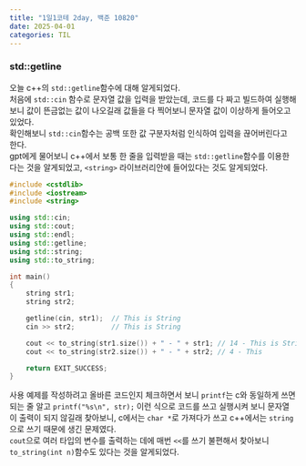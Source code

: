 ```yaml
---
title: "1일1코테 2day, 백준 10820"
date: 2025-04-01
categories: TIL
---
```


### std::getline

오늘 c++의 `std::getline`함수에 대해 알게되었다.  
처음에 `std::cin` 함수로 문자열 값을 입력을 받았는데, 코드를 다 짜고 빌드하여 실행해보니 값이 뜬금없는 값이 나오길래 값들을 다 찍어보니 문자열 값이 이상하게 들어오고 있었다.  
확인해보니 `std::cin`함수는 공백 또한 값 구분자처럼 인식하여 입력을 끊어버린다고 한다.  
gpt에게 물어보니 c++에서 보통 한 줄을 입력받을 때는 `std::getline`함수를 이용한다는 것을 알게되었고, `<string>` 라이브러리안에 들어있다는 것도 알게되었다.

```c++
#include <cstdlib>
#include <iostream>
#include <string>

using std::cin;
using std::cout;
using std::endl;
using std::getline;
using std::string;
using std::to_string;

int main()
{
    string str1; 
    string str2; 

    getline(cin, str1);  // This is String
    cin >> str2;         // This is String

    cout << to_string(str1.size()) + " - " + str1; // 14 - This is String
    cout << to_string(str2.size()) + " - " + str2; // 4 - This

    return EXIT_SUCCESS;
}
```

사용 예제를 작성하려고 올바른 코드인지 체크하면서 보니 `printf`는 c와 동일하게 쓰면 되는 줄 알고 `printf("%s\n", str);` 이런 식으로 코드를 쓰고 실행시켜 보니 문자열이 출력이 되지 않길래 찾아보니, c에서는 `char *`로 가져다가 쓰고 c++에서는 `string`으로 쓰기 때문에 생긴 문제였다.  
`cout`으로 여러 타입의 변수를 출력하는 데에 매번 `<<`를 쓰기 불편해서 찾아보니 `to_string(int n)`함수도 있다는 것을 알게되었다.